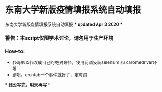 # 东南大学新版疫情填报系统自动填报

东南大学新版疫情填报系统自动填报
__* updated Apr 3 2020 *__

### 警告：本script仅限学术讨论，请勿用于生产环境
### How-to:
 - 代码第15行改成自己的绝对路径，使用前请安装selenium 和 chromedriver环境
 - 跑呗。crontab一个事件就好了，定时跑
 
__* 还没写完，明天再写 *__
